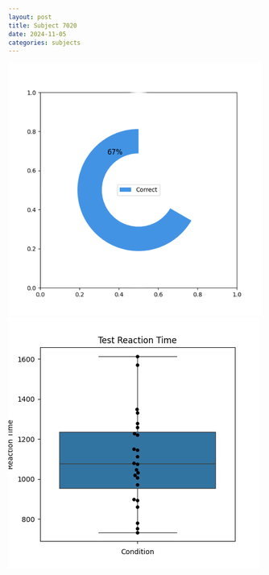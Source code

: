 ```yaml
---
layout: post
title: Subject 7020
date: 2024-11-05
categories: subjects
---
```


![](data/7020/run-5/7020_FN_acc_test.png)
![](data/7020/run-5/7020_FN_rt.png)
